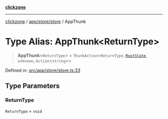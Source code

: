 [**clickzone**](../../../../README.md)

***

[clickzone](../../../../README.md) / [app/store/store](../README.md) / AppThunk

# Type Alias: AppThunk\<ReturnType\>

> **AppThunk**\<`ReturnType`\> = `ThunkAction`\<`ReturnType`, [`RootState`](RootState.md), `unknown`, `Action`\<`string`\>\>

Defined in: [src/app/store/store.ts:33](https://github.com/MaximBri/ClickZone/blob/20f3f0d061a7c50a96ed5bba64acbc325a456072/client/src/app/store/store.ts#L33)

## Type Parameters

### ReturnType

`ReturnType` = `void`
